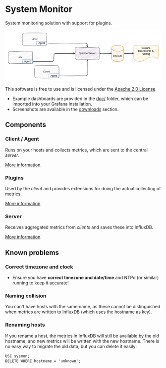 # System Monitor

System monitoring solution with support for plugins.

![Sysmon Icon](doc/sysmon.png)

This software is free to use and is licensed under the [Apache 2.0 License](LICENSE).

- Example dashboards are provided in the [doc/](doc) folder, which can be imported into your Grafana installation.
- Screenshots are available in the [downloads](https://bitbucket.org/mnellemann/sysmon/downloads/) section.


## Components

### Client / Agent

Runs on your hosts and collects metrics, which are sent to the central *server*.

[More information](client/README.md).

### Plugins

Used by the *client* and provides extensions for doing the actual collecting of metrics.

[More information](plugins/README.md).

### Server

Receives aggregated metrics from *clients* and saves these into InfluxDB.

[More information](server/README.md).



## Known problems

### Correct timezone and clock

- Ensure you have **correct timezone and date/time** and NTPd (or similar) running to keep it accurate!

### Naming collision

You can't have hosts with the same name, as these cannot be distinguished when metrics are
written to InfluxDB (which uses the hostname as key).

### Renaming hosts

If you rename a host, the metrics in InfluxDB will still be available by the old hostname, and new metrics will be written with the new hostname. There is no easy way to migrate the old data, but you can delete it easily:

```text
USE sysmon;
DELETE WHERE hostname = 'unknown';
```
